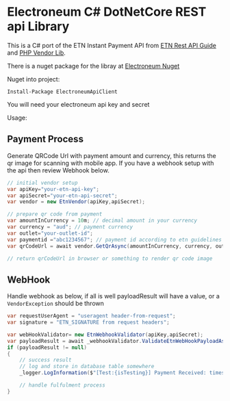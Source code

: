 # Electroneum C# DotNetCore REST api Library

This is a C# port of the ETN Instant Payment API from [ETN Rest API Guide](https://community.electroneum.com/t/using-the-etn-instant-payment-api/121) and [PHP Vendor Lib](https://github.com/electroneum/vendor-php). 

There is a nuget package for the libray at [Electroneum Nuget](https://www.nuget.org/packages/ElectroneumApiClient/)

Nuget into project:
```
Install-Package ElectroneumApiClient
```


You will need your electroneum api key and secret

Usage:

## Payment Process
Generate QRCode Url with payment amount and currency, this returns the qr image for scanning with mobile app. If you have a webhook setup with the api then review Webhook below.

```cs
// initial vendor setup
var apiKey="your-etn-api-key";
var apiSecret="your-etn-api-secret";
var vendor = new EtnVendor(apiKey,apiSecret);

// prepare qr code from payment
var amountInCurrency = 10m; // decimal amount in your currency
var currency = "aud"; // payment currency
var outlet="your-outlet-id";
var paymentid ="abc1234567"; // payment id according to etn guidelines
var qrCodeUrl = await vendor.GetQrAsync(amountInCurrency, currency, outlet, paymentid);

// return qrCodeUrl in browser or something to render qr code image
```

## WebHook
Handle webhook as below, if all is well payloadResult will have a value, or a `VendorException` should be thrown

```cs
var requestUserAgent = "useragent header-from-request";
var signature = "ETN_SIGNATURE from request headers";

var webHookValidator= new EtnWebhookValidator(apiKey,apiSecret);
var payloadResult = await _webhookValidator.ValidateEtnWebHookPayloadAsync(userAgent, payload, signature);
if (payloadResult != null)
{
    // success result
    // log and store in database table somewhere
    _logger.LogInformation($"[Test:{isTesting}] Payment Received: timestamp:{payloadResult.TimeStamp} id:{payloadResult.PaymentId} amt:{payloadResult.Amount} customer:{payloadResult.Customer} ref:{payloadResult.Ref} ");

    // handle fulfulment process
}
```

